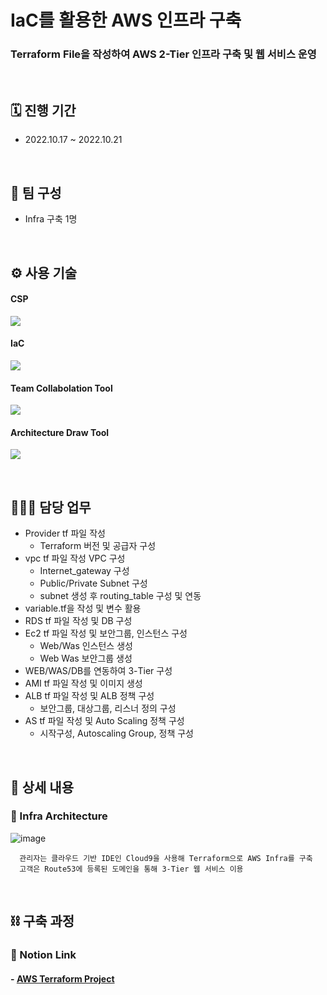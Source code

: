 # IaC를 활용한 AWS 인프라 구축
### Terraform File을 작성하여 AWS 2-Tier 인프라 구축 및 웹 서비스 운영

</br>

## 🗓️ 진행 기간
- 2022.10.17 ~ 2022.10.21

</br>

## 👥 팀 구성
- Infra 구축 1명

</br>

## ⚙️ 사용 기술
#### CSP
<img src="https://img.shields.io/badge/Amazon AWS-232F3E?style=for-the-badge&logo=Amazon AWS&logoColor=white"> <!--AWS-->
#### IaC
<img src="https://img.shields.io/badge/Terraform-7B42BC?style=for-the-badge&logo=Terraform&logoColor=white"> <!--Terraform--> 
#### Team Collabolation Tool
<img src="https://img.shields.io/badge/Notion-000000?style=for-the-badge&logo=Notion&logoColor=white"> <!--Notion-->
#### Architecture Draw Tool
<img src="https://img.shields.io/badge/Drawio-000000?style=for-the-badge&logo=Drawio&logoColor=white"> <!--Draw.io-->

</br>

## 🙋🏻‍♂️ 담당 업무
- Provider tf 파일 작성
    - Terraform 버전 및 공급자 구성
- vpc tf 파일 작성 VPC 구성
    - Internet_gateway 구성
    - Public/Private Subnet 구성
    - subnet 생성 후 routing_table 구성 및 연동
- variable.tf을 작성 및 변수 활용
- RDS tf 파일 작성 및 DB 구성
- Ec2 tf 파일 작성 및 보안그룹, 인스턴스 구성
    - Web/Was 인스턴스 생성
    - Web Was 보안그룹 생성
- WEB/WAS/DB를 연동하여 3-Tier 구성
- AMI tf 파일 작성 및 이미지 생성
- ALB tf 파일 작성 및 ALB 정책 구성
    - 보안그룹, 대상그룹, 리스너 정의 구성
- AS tf 파일 작성 및 Auto Scaling 정책 구성
    - 시작구성, Autoscaling Group, 정책 구성

</br>

## 📝 상세 내용 
### 📌 Infra Architecture
![image](https://user-images.githubusercontent.com/117608997/216556584-101d2be0-37df-491a-bf68-be0243d58220.png)
```
  관리자는 클라우드 기반 IDE인 Cloud9을 사용해 Terraform으로 AWS Infra를 구축
  고객은 Route53에 등록된 도메인을 통해 3-Tier 웹 서비스 이용
```

</br>

## ⛓️ 구축 과정
### 🔗 Notion Link
#### - [AWS Terraform Project](https://glen-party-257.notion.site/AWS-Terraform-Project-77b1eb82a2d74ec9a0aee5130734d885)


</br>

